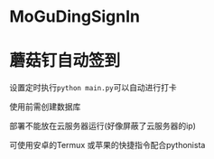 # MoGuDingSignIn
# 蘑菇钉自动签到
设置定时执行`python main.py`可以自动进行打卡

使用前需创建数据库

部署不能放在云服务器运行(好像屏蔽了云服务器的ip)

可使用安卓的Termux
或苹果的快捷指令配合pythonista